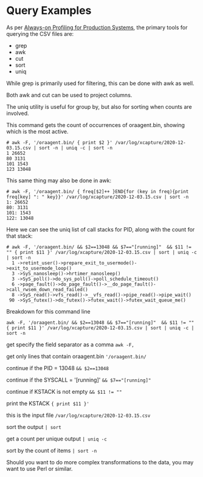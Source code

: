 
Query Examples
==============

As per [Always-on Profiling for Production Systems](https://0x.tools/), the primary tools for querying the CSV files are:

- grep
- awk
- cut
- sort
- uniq

While grep is primarily used for filtering, this can be done with awk as well.

Both awk and cut can be used to project columns.

The uniq utility is useful for group by, but also for sorting when counts are involved.


This command gets the count of occurrences of oraagent.bin, showing which is the most active.

```text
# awk -F, '/oraagent.bin/ { print $2 }' /var/log/xcapture/2020-12-03.15.csv | sort -n | uniq -c | sort -n
1 26652
80 3131
101 1543
123 13048
```

This same thing may also be done in awk:

```text
# awk -F, '/oraagent.bin/ { freq[$2]++ }END{for (key in freq){print freq[key] ": " key}}' /var/log/xcapture/2020-12-03.15.csv | sort -n
1: 26652
80: 3131
101: 1543
122: 13048
```

Here we can see the uniq list of call stacks for PID, along with the count for that stack:

```text
# awk -F, '/oraagent.bin/ && $2==13048 && $7=="[running]"  && $11 != "" { print $11 }' /var/log/xcapture/2020-12-03.15.csv | sort | uniq -c | sort -n
  1 ->retint_user()->prepare_exit_to_usermode()->exit_to_usermode_loop()
  3 ->SyS_nanosleep()->hrtimer_nanosleep()
  3 ->SyS_poll()->do_sys_poll()->poll_schedule_timeout()
  6 ->page_fault()->do_page_fault()->__do_page_fault()->call_rwsem_down_read_failed()
  8 ->SyS_read()->vfs_read()->__vfs_read()->pipe_read()->pipe_wait()
 90 ->SyS_futex()->do_futex()->futex_wait()->futex_wait_queue_me()
```

Breakdown for this command line

`awk -F, '/oraagent.bin/ && $2==13048 && $7=="[running]"  && $11 != "" { print $11 }' /var/log/xcapture/2020-12-03.15.csv | sort | uniq -c | sort -n`

get specify the field separator as a comma
  `awk -F, `

get only lines that contain oraagent.bin
  `'/oraagent.bin/ `

continue if the PID = 13048
  `&& $2==13048 `

continue if the SYSCALL = '[running]'
  `&& $7=="[running]"`

continue if KSTACK is not empty
  `&& $11 != "" `

print the KSTACK
  `{ print $11 }' `

this is the input file
  `/var/log/xcapture/2020-12-03.15.csv `

sort the output
  `| sort`

get a count per unique output
  `| uniq -c `

sort by the count of items
  `| sort -n`


Should you want to do more complex transformations to the data, you may want to use Perl or similar.


